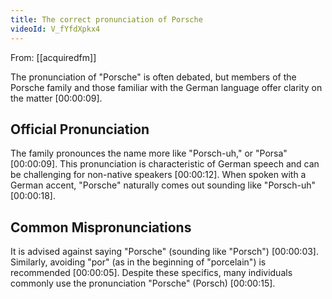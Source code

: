 ```yaml
---
title: The correct pronunciation of Porsche
videoId: V_fYfdXpkx4
---
```


From: [[acquiredfm]] <br/> 

The pronunciation of "Porsche" is often debated, but members of the Porsche family and those familiar with the German language offer clarity on the matter <a class="yt-timestamp" data-t="00:00:09">[00:00:09]</a>.

## Official Pronunciation

The family pronounces the name more like "Porsch-uh," or "Porsa" <a class="yt-timestamp" data-t="00:00:09">[00:00:09]</a>. This pronunciation is characteristic of German speech and can be challenging for non-native speakers <a class="yt-timestamp" data-t="00:00:12">[00:00:12]</a>. When spoken with a German accent, "Porsche" naturally comes out sounding like "Porsch-uh" <a class="yt-timestamp" data-t="00:00:18">[00:00:18]</a>.

## Common Mispronunciations

It is advised against saying "Porsche" (sounding like "Porsch") <a class="yt-timestamp" data-t="00:00:03">[00:00:03]</a>. Similarly, avoiding "por" (as in the beginning of "porcelain") is recommended <a class="yt-timestamp" data-t="00:00:05">[00:00:05]</a>. Despite these specifics, many individuals commonly use the pronunciation "Porsche" (Porsch) <a class="yt-timestamp" data-t="00:00:15">[00:00:15]</a>.